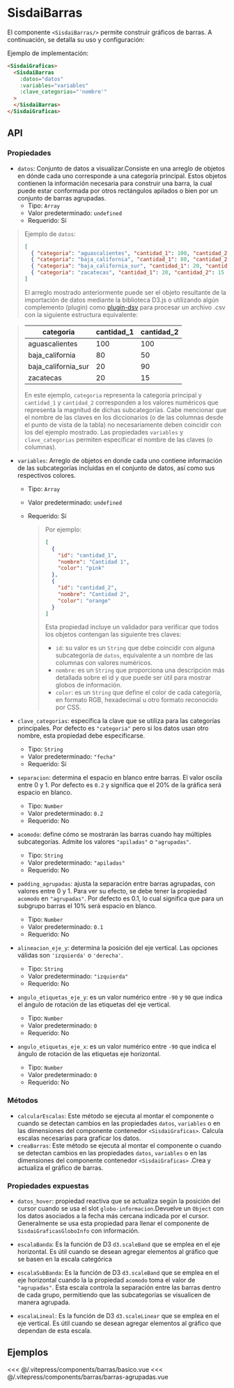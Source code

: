 <script setup>

    import BarrasAgrupadas from "../../.vitepress/components/barras/barras-agrupadas.vue";

    import Basico from "../../.vitepress/components/barras/basico.vue";
</script>

# SisdaiBarras

El componente `<SisdaiBarras/>` permite construir gráficos de barras. A continuación, se detalla su uso y configuración:

Ejemplo de implementación:

```html
<SisdaiGraficas>
  <SisdaiBarras
    :datos="datos"
    :variables="variables"
    :clave_categorias="'nombre'"
  >
  </SisdaiBarras>
</SisdaiGraficas>
```

## API

### Propiedades

- `datos`: Conjunto de datos a visualizar.Consiste en una arreglo de objetos en dónde cada uno corresponde a una categoría principal. Estos objetos contienen la información necesaria para construir una barra, la cual puede estar conformada por otros rectángulos apilados o bien por un conjunto de barras agrupadas.
  - Tipo: `Array`
  - Valor predeterminado: `undefined`
  - Requerido: Sí

> Ejemplo de `datos`:
>
> ```json
> [
>   { "categoria": "aguascalientes", "cantidad_1": 100, "cantidad_2": 100 },
>   { "categoria": "baja_california", "cantidad_1": 80, "cantidad_2": 50 },
>   { "categoria": "baja_california_sur", "cantidad_1": 20, "cantidad_2": 90 },
>   { "categoria": "zacatecas", "cantidad_1": 20, "cantidad_2": 15 }
> ]
> ```
>
> El arreglo mostrado anteriormente puede ser el objeto resultante de la importación de datos mediante la biblioteca D3.js o utilizando algún complemento (plugin) como [plugin-dsv](https://www.npmjs.com/package/@rollup/plugin-dsv) para procesar un archivo .csv con la siguiente estructura equivalente:

> <table>
> <thead>
> <tr>
> <th>categoria</th>
> <th>cantidad_1</th>
> <th>cantidad_2</th>
> </tr>
> </thead>
> <tbody>
> <tr>
> <td>aguascalientes</td>
> <td>100</td>
> <td>100</td>
> </tr>
> <tr>
> <td>baja_california</td>
> <td>80</td>
> <td>50</td>
> </tr>
> <tr>
> <td>baja_california_sur</td>
> <td>20</td>
> <td>90</td>
> </tr>
> <tr>
> <td>zacatecas</td>
> <td>20</td>
> <td>15</td>
> </tr>
> </tbody>
> </table>
>
> En este ejemplo, `categoria` representa la categoría principal y `cantidad_1` y `cantidad_2` corresponden a los valores numéricos que representa la magnitud de dichas subcategorías. Cabe mencionar que el nombre de las claves en los diccionarios (o de las columnas desde el punto de vista de la tabla) no necesariamente deben coincidir con los del ejemplo mostrado. Las propiedades `variables` y `clave_categorias` permiten especificar el nombre de las claves (o columnas).

- `variables`: Arreglo de objetos en donde cada uno contiene información de las subcategorías incluidas en el conjunto de datos, así como sus respectivos colores.

  - Tipo: `Array`
  - Valor predeterminado: `undefined`
  - Requerido: Sí

    > Por ejemplo:
    >
    > ```json
    > [
    >   {
    >     "id": "cantidad_1",
    >     "nombre": "Cantidad 1",
    >     "color": "pink"
    >   },
    >   {
    >     "id": "cantidad_2",
    >     "nombre": "Cantidad 2",
    >     "color": "orange"
    >   }
    > ]
    > ```
    >
    > Esta propiedad incluye un validador para verificar que todos los objetos contengan las siguiente tres claves:
    >
    > - `id`: su valor es un `String` que debe coincidir con alguna subcategoría de `datos`, equivalente a un nombre de las columnas con valores numéricos.
    > - `nombre`: es un `String` que proporciona una descripción más detallada sobre el id y que puede ser útil para mostrar globos de información.
    > - `color`: es un `String` que define el color de cada categoría, en formato RGB, hexadecimal u otro formato reconocido por CSS.

- `clave_categorias`: especifica la clave que se utiliza para las categorías principales. Por defecto es `"categoria"` pero si los datos usan otro nombre, esta propiedad debe especificarse.
  - Tipo: `String`
  - Valor predeterminado: `"fecha"`
  - Requerido: Sí
- `separacion`: determina el espacio en blanco entre barras. El valor oscila entre 0 y 1. Por defecto es `0.2` y significa que el 20% de la gráfica será espacio en blanco.

  - Tipo: `Number`
  - Valor predeterminado: `0.2`
  - Requerido: No

- `acomodo`: define cómo se mostrarán las barras cuando hay múltiples subcategorías. Admite los valores `"apiladas"` o `"agrupadas"`.
  - Tipo: `String`
  - Valor predeterminado: `"apiladas"`
  - Requerido: No
- `padding_agrupadas`: ajusta la separación entre barras agrupadas, con valores entre 0 y 1. Para ver su efecto, se debe tener la propiedad `acomodo` en `"agrupadas"`. Por defecto es 0.1, lo cual significa que para un subgrupo barras el 10% será espacio en blanco.

  - Tipo: `Number`
  - Valor predeterminado: `0.1`
  - Requerido: No

- `alineacion_eje_y`: determina la posición del eje vertical. Las opciones válidas son `'izquierda'` o `'derecha'`.
  - Tipo: `String`
  - Valor predeterminado: `"izquierda"`
  - Requerido: No
- `angulo_etiquetas_eje_y`: es un valor numérico entre `-90` y `90` que indica el ángulo de rotación de las etiquetas del eje vertical.
  - Tipo: `Number`
  - Valor predeterminado: `0`
  - Requerido: No
- `angulo_etiquetas_eje_x`: es un valor numérico entre `-90` que indica el ángulo de rotación de las etiquetas eje horizontal.
  - Tipo: `Number`
  - Valor predeterminado: `0`
  - Requerido: No

### Métodos

- `calcularEscalas`: Este método se ejecuta al montar el componente o cuando se detectan cambios en las propiedades `datos`, `variables` o en las dimensiones del componente contenedor `<SisdaiGraficas>`. Calcula escalas necesarias para graficar los datos.
- `creaBarras`: Este método se ejecuta al montar el componente o cuando se detectan cambios en las propiedades `datos`, `variables` o en las dimensiones del componente contenedor `<SisdaiGraficas>` .Crea y actualiza el gráfico de barras.

### Propiedades expuestas

- `datos_hover`: propiedad reactiva que se actualiza según la posición del cursor cuando se usa el slot `globo-informacion`.Devuelve un `Object` con los datos asociados a la fecha más cercana indicada por el cursor. Generalmente se usa esta propiedad para llenar el componente de `SisdaiGraficasGloboInfo` con información.

- `escalaBanda`: Es la función de D3 `d3.scaleBand` que se emplea en el eje horizontal. Es útil cuando se desean agregar elementos al gráfico que se basen en la escala categórica

- `escalaSubBanda`: Es la función de D3 `d3.scaleBand` que se emplea en el eje horizontal cuando la la propiedad `acomodo` toma el valor de `"agrupadas"`. Esta escala controla la separación entre las barras dentro de cada grupo, permitiendo que las subcategorías se visualicen de manera agrupada.
- `escalaLineal`: Es la función de D3 `d3.scaleLinear` que se emplea en el eje vertical. Es útil cuando se desean agregar elementos al gráfico que dependan de esta escala.

## Ejemplos

<Basico/>
<<< @/.vitepress/components/barras/basico.vue

<BarrasAgrupadas/>
<<< @/.vitepress/components/barras/barras-agrupadas.vue
